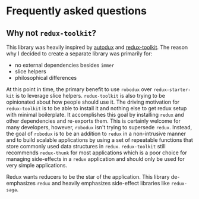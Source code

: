 # Frequently asked questions

## Why not `redux-toolkit`?

This library was heavily inspired by
[autodux](https://github.com/ericelliott/autodux) and
[redux-toolkit](https://github.com/redux/redux-toolkit). The reason why I
decided to create a separate library was primarily for:

- no external dependencies besides `immer`
- slice helpers
- philosophical differences

At this point in time, the primary benefit to use `robodux` over
`redux-starter-kit` is to leverage slice helpers. `redux-toolkit` is also trying
to be opinionated about how people should use it. The driving motivation for
`redux-toolkit` is to be able to install it and nothing else to get redux setup
with minimal boilerplate. It accomplishes this goal by installing `redux` and
other dependencies and re-exports them. This is certainly welcome for many
developers, however, `robodux` isn't trying to supersede `redux`. Instead, the
goal of `robodux` is to be an addition to `redux` in a non-intrusive manner and
to build scalable applications by using a set of repeatable functions that store
commonly used data structures in `redux`. `redux-toolkit` still recommends
`redux-thunk` for most applications which is a poor choice for managing
side-effects in a `redux` application and should only be used for very simple
applications.

Redux wants reducers to be the star of the application. This library
de-emphasizes `redux` and heavily emphasizes side-effect libraries like
`redux-saga`.